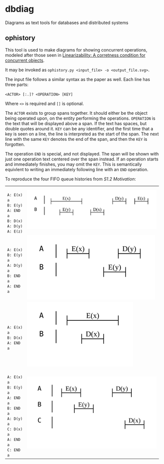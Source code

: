 # dbdiag

Diagrams as text tools for databases and distributed systems

## ophistory

This tool is used to make diagrams for showing concurrent operations, modeled after those seen in [Linearizability: A corretness condition for concurrent objects](https://cs.brown.edu/~mph/HerlihyW90/p463-herlihy.pdf).

It may be invoked as `ophistory.py <input_file> -o <output_file.svg>`.

The input file follows a similar syntax as the paper as well.  Each line has three parts:

`<ACTOR> [:.]? <OPERATION> [KEY]`

Where `<>` is required and `[]` is optional.

The `ACTOR` exists to group spans together.  It should either be the object being operated upon, on the entity performing the operations.  `OPERATION` is the text that will be displayed above a span.  If the text has spaces, but double quotes around it.  `KEY` can be any identifier, and the first time that a key is seen on a line, the line is interpreted as the start of the span.  The next line with the same `KEY` denotes the end of the span, and then the `KEY` is forgotten.

The operation `END` is special, and not displayed.  The span will be shown with just one operation text centered over the span instead.  If an operation starts and immediately finishes, you may omit the `KEY`.  This is semantically equivlent to writing an immediately following line with an `END` operation.

To reproduce the four FIFO queue histories from _S1.2 Motivation_:

<table>
<tbody>
<tr>
  <td>
<code>
A: E(x) a
B: E(y)
A: END a
B: D(x)
A: D(y)
A: E(z)
</code>
  </td>
  <td><img src="examples/linearizability_1.2.a.svg" /></td>
</tr>
  <td>
<code>
A: E(x)
B: E(y) a
A: D(y) a
B: END a
A: END a
</code>
  </td>
  <td><img src="examples/linearizability_1.2.b.svg" /></td>
</tr>
  <td>
<code>
A: E(x) a
B: D(x)
A: END a
</code>
  </td>
  <td><img src="examples/linearizability_1.2.c.svg" /></td>
</tr>
  <td>
<code>
A: E(x) a
B: E(y) a
A: END a
B: END a
A: D(y) a
C: D(x) a
A: END a
C: END a
</code>
  </td>
  <td><img src="examples/linearizability_1.2.d.svg" /></td>
</tr>
</tbody>
</table>

